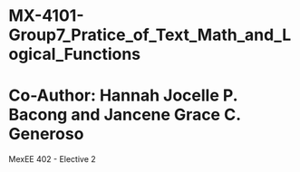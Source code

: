 # MX-4101-Group7_Pratice_of_Text_Math_and_Logical_Functions
# Co-Author: Hannah Jocelle P. Bacong and Jancene Grace C. Generoso
MexEE 402 - Elective 2 
